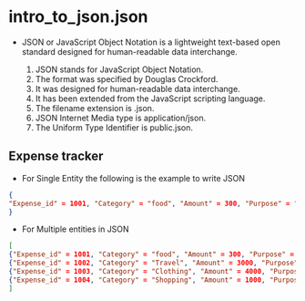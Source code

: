 # intro_to_json.json

- JSON or JavaScript Object Notation is a lightweight text-based open standard designed for human-readable data interchange.

  1. JSON stands for JavaScript Object Notation.
  1. The format was specified by Douglas Crockford.
  1. It was designed for human-readable data interchange.
  1. It has been extended from the JavaScript scripting language.
  1. The filename extension is .json.
  1. JSON Internet Media type is application/json.
  1. The Uniform Type Identifier is public.json.

## Expense tracker

* For Single Entity the following is the example to write JSON
```json
{
"Expense_id" = 1001, "Category" = "food", "Amount" = 300, "Purpose" = "Cash", "Description" = "Icecream"
}
```

* For Multiple entities in JSON

```json
[
{"Expense_id" = 1001, "Category" = "food", "Amount" = 300, "Purpose" = "Cash", "Description" = "Icecream"},
{"Expense_id" = 1002, "Category" = "Travel", "Amount" = 3000, "Purpose" = "Online", "Description" = "Hyderabad"},
{"Expense_id" = 1003, "Category" = "Clothing", "Amount" = 4000, "Purpose" = "Online", "Description" = "Saree"},
{"Expense_id" = 1004, "Category" = "Shopping", "Amount" = 1000, "Purpose" = "Cash", "Description" = "Bangles"}
]
```


